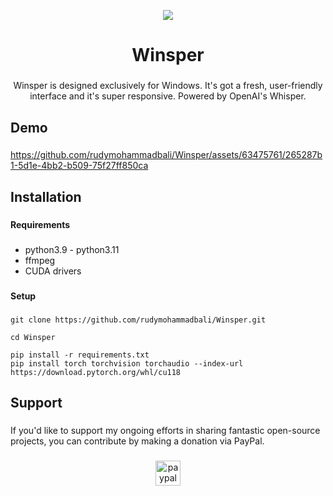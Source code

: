 <p align="center">
  <img src="https://github.com/rudymohammadbali/Winsper/assets/63475761/e24b1ccb-71ae-4741-b43c-f16629d9934c">
</p>

<h1 align="center">Winsper</h1>

###

<p align="center">Winsper is designed exclusively for Windows. It's got a fresh, user-friendly interface and it's super responsive. Powered by OpenAI's Whisper.</p>

###

<h2 align="left">Demo</h2>

###

https://github.com/rudymohammadbali/Winsper/assets/63475761/265287b1-5d1e-4bb2-b509-75f27ff850ca

###

<h2 align="left">Installation</h2>

###

<h4 align="left">Requirements</h4>

###
- python3.9 - python3.11
- ffmpeg
- CUDA drivers

###

<h4 align="left">Setup</h4>

###

```
git clone https://github.com/rudymohammadbali/Winsper.git
```
```
cd Winsper
```
```
pip install -r requirements.txt
pip install torch torchvision torchaudio --index-url https://download.pytorch.org/whl/cu118
```
###

<h2 align="left">Support</h2>

###

<p align="left">If you'd like to support my ongoing efforts in sharing fantastic open-source projects, you can contribute by making a donation via PayPal.</p>

###

<div align="center">
  <a href="https://www.paypal.com/paypalme/iamironman0" target="_blank">
    <img src="https://img.shields.io/static/v1?message=PayPal&logo=paypal&label=&color=00457C&logoColor=white&labelColor=&style=flat" height="40" alt="paypal logo"  />
  </a>
</div>

###
